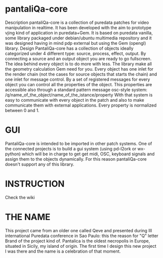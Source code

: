 pantaliQa-core
==============

Description
pantaliQa-core is a collection of puredata patches for video manipulation in realtime. 
It has been developed with the aim to prototype vjing kind of application in puredata+Gem. 
It is based on puredata vanilla, some library packaged under debian/ubuntu multimedia repository and it was designed having in mind pdp external but using the Gem (opengl) library.
Design
PantaliQa-core has a collection of objects ideally categorized under 4 different type: source, process, effect, output.
By connecting a source and an output object you are ready to go fullscreen.
The idea behind every object is to do more with less. The library make all the geometry calculation Gem need for you.
Every object has one inlet for the render chain (not the cases for source objects that starts the chain) and one inlet for message control. By a set of registered messages for every object you can control all the properties of the object. This properties are accessible also through a standard pattern message osc-style system: 
/q/name_of_the_object/name_of_the_istance/property
With that system is easy to communicate with every object in the patch and also to make communicate them with external applications.
Every property is normalized between 0 and 1. 

GUI
===
PantaliQa-core is intended to be imported in other patch systems. One of the connected projects is to build a gui system (using pd-l2ork or wx-python) which will be in charge to get get midi, OSC, keyboard signals and assign them to the objects dynamically. For this reason pantaliQa-core doesn't support any of this library. 

INSTRUCTION
===========
Check the wiki

THE NAME
========
This project came from an older one called Qeve and presented during III international Puredata conference in Sao Paulo: this the reason for "Q" letter Brand of the project kind of.
Pantalica is the oldest necropolis in Europe, situated in Sicily, my island of origin. The first time I design this new project I was there and the name is a celebration of that moment.






